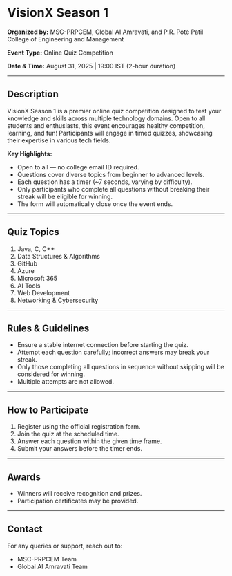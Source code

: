 # VisionX Season 1

**Organized by:** MSC-PRPCEM, Global AI Amravati, and P.R. Pote Patil College of Engineering and Management  

**Event Type:** Online Quiz Competition  

**Date & Time:** August 31, 2025 | 19:00 IST (2-hour duration)  

---

## Description

VisionX Season 1 is a premier online quiz competition designed to test your knowledge and skills across multiple technology domains. Open to all students and enthusiasts, this event encourages healthy competition, learning, and fun! Participants will engage in timed quizzes, showcasing their expertise in various tech fields.

**Key Highlights:**  
- Open to all — no college email ID required.  
- Questions cover diverse topics from beginner to advanced levels.  
- Each question has a timer (~7 seconds, varying by difficulty).  
- Only participants who complete all questions without breaking their streak will be eligible for winning.  
- The form will automatically close once the event ends.

---

## Quiz Topics

1. Java, C, C++  
2. Data Structures & Algorithms  
3. GitHub  
4. Azure  
5. Microsoft 365  
6. AI Tools  
7. Web Development  
8. Networking & Cybersecurity  

---

## Rules & Guidelines

- Ensure a stable internet connection before starting the quiz.  
- Attempt each question carefully; incorrect answers may break your streak.  
- Only those completing all questions in sequence without skipping will be considered for winning.  
- Multiple attempts are not allowed.

---

## How to Participate

1. Register using the official registration form.  
2. Join the quiz at the scheduled time.  
3. Answer each question within the given time frame.  
4. Submit your answers before the timer ends.

---

## Awards

- Winners will receive recognition and prizes.  
- Participation certificates may be provided.

---

## Contact

For any queries or support, reach out to:  
- MSC-PRPCEM Team  
- Global AI Amravati Team
